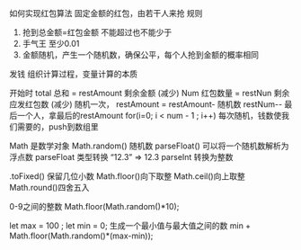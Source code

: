 如何实现红包算法
固定金额的红包，由若干人来抢
规则
1. 抢到总金额=红包金额 不能超过也不能少于
2. 手气王 至少0.01 
3. 金额随机，产生一个随机数，确保公平，每个人抢到金额的概率相同

发钱 组织计算过程，变量计算的本质

开始时 total 总和 = restAmount 剩余金额 (减少)
 Num 红包数量 = restNun 剩余应发红包数 (减少)
随机一次， restAmount = restAmount- 随机数
 restNum--
最后一个人，拿最后的restAmount for(i=0; i < num - 1 ; i++)
每次随机，钱数使我们需要的，push到数组里

Math 是数学对象
Math.random() 随机数
parseFloat() 可以将一个随机数解析为浮点数
parseFloat 类型转换 “12.3” => 12.3
parseInt 转换为整数

.toFixed() 保留几位小数
Math.floor()向下取整
Math.ceil()向上取整
Math.round()四舍五入

0-9之间的整数 Math.floor(Math.random()*10);

let max = 100 ;
let min = 0;
生成一个最小值与最大值之间的数
min + Math.floor(Math.random()*(max-min));


